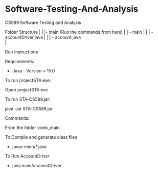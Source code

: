 # Software-Testing-And-Analysis

CS589 Software Testing and Analysis 

Folder Structure
|
|
|- main (Run the commands from here)
|	| - main
|	|      | - accountDriver.java
|	|      | - account.java   		
|

Run Instructions

Requirements:

- Java - Version > 15.0

To run projectSTA.exe:

Open projectSTA.exe

To run STA-CS589.jar:

java -jar STA-CS589.jar


Commands:

From the folder vivek_main

To Compile and generate class files

- javac main/*.java

To Run AccountDriver 

- java main/accountDriver
